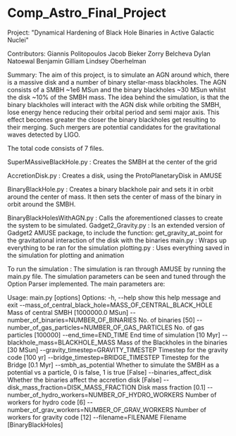 # Comp_Astro_Final_Project
Project: "Dynamical Hardening of Black Hole Binaries in Active Galactic Nuclei"

Contributors:   Giannis Politopoulos
		Jacob Bieker
		Zorry Belcheva
		Dylan Natoewal
		Benjamin Gilliam
		Lindsey Oberhelman

Summary: The aim of this project, is to simulate an AGN around which, there is a massive disk and a number of binary stellar-mass blackholes. The AGN consists of a SMBH ~1e6 MSun and the binary blackholes ~30 MSun whilst the disk ~10% of the SMBH mass.
The idea behind the simulation, is that the binary blackholes will interact with the AGN disk while orbiting the SMBH, lose energy hence reducing their orbital period and semi major axis. This effect becomes greater the closer the binary blackholes get resulting to their merging.
Such mergers are potential candidates for the gravitational waves detected by LIGO.

The total code consists of 7 files.

SuperMAssiveBlackHole.py : Creates the SMBH at the center of the grid

AccretionDisk.py : Creates a disk, using the ProtoPlanetaryDisk in AMUSE

BinaryBlackHole.py : Creates a binary blackhole pair and sets it in orbit around the center of mass. It then sets the center of mass of the binary in orbit around the SMBH.

BinaryBlackHolesWithAGN.py : Calls the aforementioned classes to create the system to be simulated.
Gadget2_Gravity.py : Is an extended version of Gadget2 AMUSE package, to include the function: get_gravity_at_point for the gravitational interaction of the disk with the binaries
main.py : Wraps up everything to be ran for the simulation
plotting.py : Uses everything saved in the simulation for plotting and animation

To run the simulation : The simulation is ran through AMUSE by running the main.py file. The simulation parameters can be seen and tuned through the Option Parser implemented.
The main parameters are: 

Usage: main.py [options]
Options:
  -h, --help            show this help message and exit
  --mass_of_central_black_hole=MASS_OF_CENTRAL_BLACK_HOLE
                        Mass of central SMBH [1000000.0 MSun]
  --number_of_binaries=NUMBER_OF_BINARIES
                        No. of binaries [50]
  --number_of_gas_particles=NUMBER_OF_GAS_PARTICLES
                        No. of gas particles [100000]
  --end_time=END_TIME   End time of simulation [10 Myr]
  --blackhole_mass=BLACKHOLE_MASS
                        Mass of the Blackholes in the binaries [30 MSun]
  --gravity_timestep=GRAVITY_TIMESTEP
                        Timestep for the gravity code [100 yr]
  --bridge_timestep=BRIDGE_TIMESTEP
                        Timestep for the Bridge [0.1 Myr]
  --smbh_as_potential   Whether to simulate the SMBH as a potential vs a
                        particle, 0 is false, 1 is true [False]
  --binaries_affect_disk
                        Whether the binaries affect the accretion disk [False]
  --disk_mass_fraction=DISK_MASS_FRACTION
                        Disk mass fraction [0.1]
  --number_of_hydro_workers=NUMBER_OF_HYDRO_WORKERS
                        Number of workers for hydro code [6]
  --number_of_grav_workers=NUMBER_OF_GRAV_WORKERS
                        Number of workers for gravity code [12]
  --filename=FILENAME   Filename [BinaryBlackHoles]

